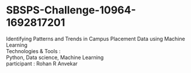 # SBSPS-Challenge-10964-1692817201
Identifying Patterns and Trends in Campus Placement Data using Machine Learning \
Technologies & Tools : \
Python, Data science, Machine Learning \
participant : Rohan R Anvekar
